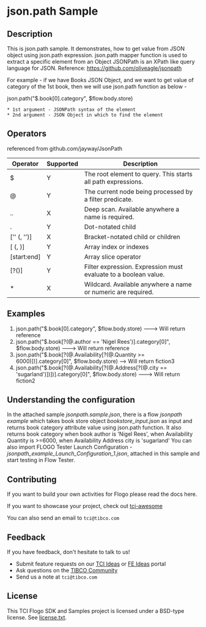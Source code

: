 # json.path Sample

## Description

This is json.path sample. It demonstrates, how to get value from JSON object using json.path expression.
json.path mapper function is used to extract a specific element from an Object
JSONPath is an XPath like query language for JSON. 
Reference: https://github.com/oliveagle/jsonpath

For example - if we have Books JSON Object, and we want to get value of category of the 1st book, then we will use json.path function as below -

json.path("$.book[0].category", $flow.body.store)

	* 1st argument - JSONPath syntax of the element
	* 2nd argument - JSON Object in which to find the element

## Operators
referenced from github.com/jayway/JsonPath

Operator | Supported | Description
-------- | --------- | -----------
$ |	Y | The root element to query. This starts all path expressions.
@ | Y | The current node being processed by a filter predicate.
.. | X | Deep scan. Available anywhere a name is required.
. | Y | Dot-notated child
['' (, '')] | X | Bracket-notated child or children
[ (, )] | Y | Array index or indexes
[start:end] | Y |Array slice operator
[?()] | Y | Filter expression. Expression must evaluate to a boolean value.
* | X | Wildcard. Available anywhere a name or numeric are required.



## Examples

1. json.path("$.book[0].category", $flow.body.store)  ---> Will return reference
2. json.path("$.book[?(@.author == 'Nigel Rees')].category[0]", $flow.body.store) ---> Will return reference
3. json.path("$.book[?(@.Availability[?(@.Quantity >= 6000)])].category[0]", $flow.body.store) --> Will return fiction3
4. json.path("$.book[?(@.Availability[?(@.Address[?(@.city == 'sugarland')])])].category[0]", $flow.body.store) ---> Will return fiction2

## Understanding the configuration

In the attached sample *jsonpath.sample.json*, there is a flow *jsonpath example* which takes book store object *bookstore_input.json* as input and returns book category attribute value using json.path function.
It also returns book category when book author is 'Nigel Rees', when Availability Quantity is >=6000, when Availability Address city is 'sugarland'
You can also import FLOGO Tester Launch Configuration - *jsonpath_example_Launch_Configuration_1.json*, attached in this sample and start testing in Flow Tester.

## Contributing
If you want to build your own activities for Flogo please read the docs here.

If you want to showcase your project, check out [tci-awesome](https://github.com/TIBCOSoftware/tci-awesome)

You can also send an email to `tci@tibco.com`

## Feedback
If you have feedback, don't hesitate to talk to us!

* Submit feature requests on our [TCI Ideas](https://ideas.tibco.com/?project=TCI) or [FE Ideas](https://ideas.tibco.com/?project=FE) portal
* Ask questions on the [TIBCO Community](https://community.tibco.com/answers/product/344006)
* Send us a note at `tci@tibco.com`


## License
This TCI Flogo SDK and Samples project is licensed under a BSD-type license. See [license.txt](license.txt).
